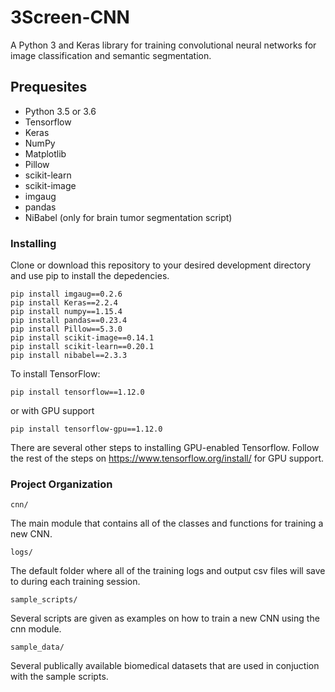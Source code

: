 # 3Screen-CNN
A Python 3 and Keras library for training convolutional neural networks for image classification and semantic segmentation.

## Prequesites
* Python 3.5 or 3.6
* Tensorflow
* Keras
* NumPy
* Matplotlib
* Pillow
* scikit-learn
* scikit-image
* imgaug
* pandas
* NiBabel (only for brain tumor segmentation script)

### Installing

Clone or download this repository to your desired development directory and use pip to install the depedencies.

```
pip install imgaug==0.2.6
pip install Keras==2.2.4
pip install numpy==1.15.4
pip install pandas==0.23.4
pip install Pillow==5.3.0
pip install scikit-image==0.14.1
pip install scikit-learn==0.20.1
pip install nibabel==2.3.3
```

To install TensorFlow:
```
pip install tensorflow==1.12.0
```
or with GPU support
```
pip install tensorflow-gpu==1.12.0
```

There are several other steps to installing GPU-enabled Tensorflow. Follow the rest of the steps on https://www.tensorflow.org/install/ for GPU support.

### Project Organization
``` 
cnn/ 
```
The main module that contains all of the classes and functions for training a new CNN.
``` 
logs/ 
```
The default folder where all of the training logs and output csv files will save to during each training session.
``` 
sample_scripts/ 
```
Several scripts are given as examples on how to train a new CNN using the cnn module.
``` 
sample_data/ 
```
Several publically available biomedical datasets that are used in conjuction with the sample scripts. 
